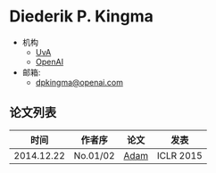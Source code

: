 # Diederik P. Kingma

- 机构
  - [UvA](../Institutions/UvA_荷兰阿姆斯特丹大学.md)
  - [OpenAI](../Institutions/OpenAI.md)
- 邮箱:
  - <dpkingma@openai.com>


## 论文列表

| 时间 | 作者序 | 论文 | 发表 |
|:-:|:-:|---|---|
| 2014.12.22 | No.01/02 | [Adam](../Modules/Optimization/2014.12.22_Adam.md) | ICLR 2015 |